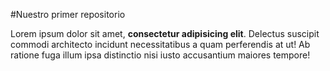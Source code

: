 #Nuestro primer repositorio

<p>Lorem ipsum dolor sit amet, <strong>consectetur adipisicing elit</strong>. Delectus suscipit commodi architecto incidunt necessitatibus a quam perferendis at ut! Ab ratione fuga illum ipsa distinctio nisi iusto accusantium maiores tempore!</p>